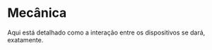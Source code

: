 
Mecânica
========

Aqui está detalhado como a interação entre os dispositivos se dará, exatamente.




